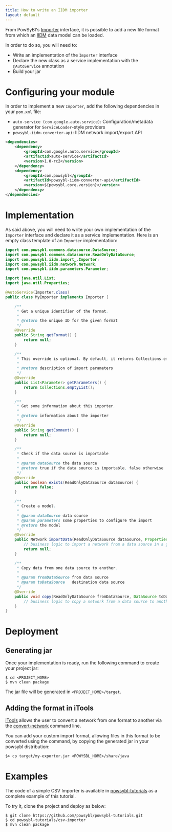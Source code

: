 ```yaml
---
title: How to write an IIDM importer
layout: default
---
```


From PowSyBl's [Importer](../../iidm/importer/index.md) interface, it is possible to add a new file format from which
an [IIDM](../../iidm/model/index.md) data model can be loaded.

In order to do so, you will need to:
- Write an implementation of the `Importer` interface
- Declare the new class as a service implementation with the `@AutoService` annotation
- Build your jar

# Configuring your module

In order to implement a new `Importer`, add the following dependencies in your `pom.xml` file:
- `auto-service (com.google.auto.service)`: Configuration/metadata generator for `ServiceLoader`-style providers
- `powsybl-iidm-converter-api`:  IIDM network import/export API

```xml
<dependencies>
    <dependency>
        <groupId>com.google.auto.service</groupId>
        <artifactId>auto-service</artifactId>
        <version>1.0-rc2</version>
    </dependency>
    <dependency>
        <groupId>com.powsybl</groupId>
        <artifactId>powsybl-iidm-converter-api</artifactId>
        <version>${powsybl.core.version}</version>
    </dependency>
</dependencies>
```

# Implementation

As said above, you will need to write your own implementation of the `Importer` interface and declare it as a service
implementation. Here is an empty class template of an `Importer` implementation:

```java
import com.powsybl.commons.datasource.DataSource;
import com.powsybl.commons.datasource.ReadOnlyDataSource;
import com.powsybl.iidm.import_.Importer;
import com.powsybl.iidm.network.Network;
import com.powsybl.iidm.parameters.Parameter;

import java.util.List;
import java.util.Properties;

@AutoService(Importer.class)
public class MyImporter implements Importer {

    /**
     * Get a unique identifier of the format.
     *
     * @return the unique ID for the given format
     */
    @Override
    public String getFormat() {
        return null;
    }

    /**
     * This override is optional. By default, it returns Collections.emptyList()
     * 
     * @return description of import parameters
     */
    @Override
    public List<Parameter> getParameters() {
        return Collections.emptyList();
    }

    /**
     * Get some information about this importer.
     *
     * @return information about the importer
     */
    @Override
    public String getComment() {
        return null;
    }

    /**
     * Check if the data source is importable
     *
     * @param dataSource the data source
     * @return true if the data source is importable, false otherwise
     */
    @Override
    public boolean exists(ReadOnlyDataSource dataSource) {
        return false;
    }

    /**
     * Create a model.
     *
     * @param dataSource data source
     * @param parameters some properties to configure the import
     * @return the model
     */
    @Override
    public Network importData(ReadOnlyDataSource dataSource, Properties parameters) {
        // business logic to import a network from a data source in a given format
        return null;
    }

    /**
     * Copy data from one data source to another.
     *
     * @param fromDataSource from data source
     * @param toDataSource   destination data source
     */
    @Override
    public void copy(ReadOnlyDataSource fromDataSource, DataSource toDataSource) {
        // business logic to copy a network from a data source to another file in a given format
    }
}
```

# Deployment

## Generating jar

Once your implementation is ready, run the following command to create your project jar:
```
$ cd <PROJECT_HOME>
$ mvn clean package
```

The jar file will be generated in `<PROJECT_HOME>/target`.

## Adding the format in iTools

[iTools](../../tools/index.md) allows the user to convert a network from one format to another via the
[convert-network](../../tools/convert-network.md) command line.

You can add your custom import format, allowing files in this format to be converted using the command, by copying the
generated jar in your powsybl distribution:
```
$> cp target/my-exporter.jar <POWYSBL_HOME>/share/java
``` 

# Examples

The code of a simple CSV Importer is available in [powsybl-tutorials](https://github.com/powsybl/powsybl-tutorials) as a
complete example of this tutorial.

To try it, clone the project and deploy as below:
```
$ git clone https://github.com/powsybl/powsybl-tutorials.git
$ cd powsybl-tutorials/csv-importer
$ mvn clean package
```

